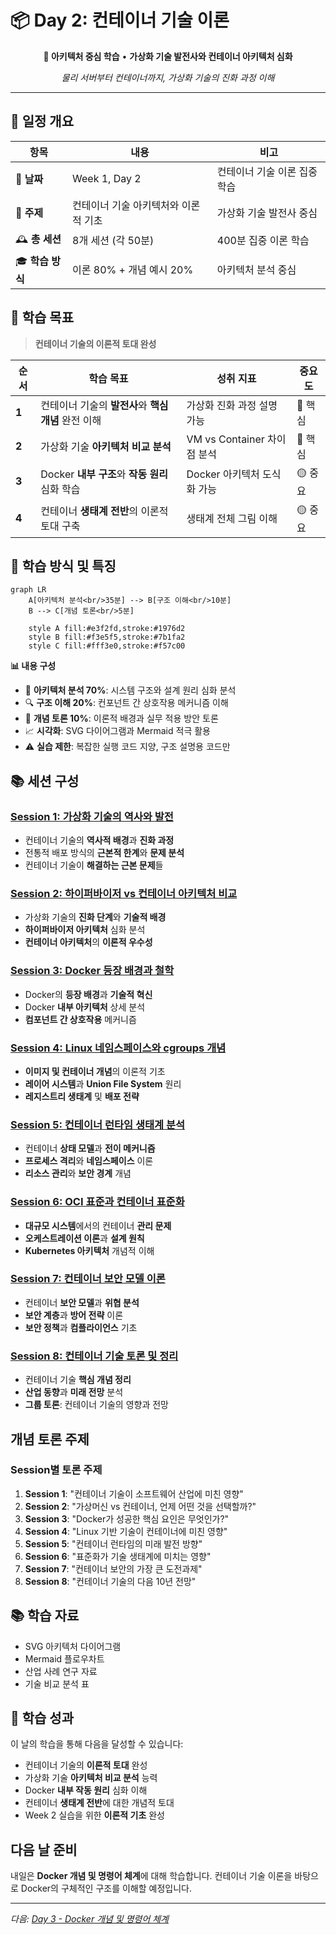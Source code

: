 # 📦 Day 2: 컨테이너 기술 이론

<div align="center">

**🏢 아키텍처 중심 학습** • **가상화 기술 발전사와 컨테이너 아키텍처 심화**

*물리 서버부터 컨테이너까지, 가상화 기술의 진화 과정 이해*

</div>

---

## 📅 일정 개요

| 항목 | 내용 | 비고 |
|------|------|------|
| 📅 **날짜** | Week 1, Day 2 | 컨테이너 기술 이론 집중 학습 |
| 🎯 **주제** | 컨테이너 기술 아키텍처와 이론적 기초 | 가상화 기술 발전사 중심 |
| 🕰️ **총 세션** | 8개 세션 (각 50분) | 400분 집중 이론 학습 |
| 🎓 **학습 방식** | 이론 80% + 개념 예시 20% | 아키텍처 분석 중심 |

## 🎯 학습 목표

> **컨테이너 기술의 이론적 토대 완성**

| 순서 | 학습 목표 | 성취 지표 | 중요도 |
|------|-----------|----------|--------|
| **1** | 컨테이너 기술의 **발전사**와 **핵심 개념** 완전 이해 | 가상화 진화 과정 설명 가능 | 🔴 핵심 |
| **2** | 가상화 기술 **아키텍처 비교 분석** | VM vs Container 차이점 분석 | 🔴 핵심 |
| **3** | Docker **내부 구조**와 **작동 원리** 심화 학습 | Docker 아키텍처 도식화 가능 | 🟡 중요 |
| **4** | 컨테이너 **생태계 전반**의 이론적 토대 구축 | 생태계 전체 그림 이해 | 🟡 중요 |

## 🌟 학습 방식 및 특징

```mermaid
graph LR
    A[아키텍처 분석<br/>35분] --> B[구조 이해<br/>10분]
    B --> C[개념 토론<br/>5분]
    
    style A fill:#e3f2fd,stroke:#1976d2
    style B fill:#f3e5f5,stroke:#7b1fa2
    style C fill:#fff3e0,stroke:#f57c00
```

**📊 내용 구성**
- 🏢 **아키텍처 분석 70%**: 시스템 구조와 설계 원리 심화 분석
- 🔍 **구조 이해 20%**: 컨포넌트 간 상호작용 메커니즘 이해
- 💬 **개념 토론 10%**: 이론적 배경과 실무 적용 방안 토론
- 📈 **시각화**: SVG 다이어그램과 Mermaid 적극 활용
- ⚠️ **실습 제한**: 복잡한 실행 코드 지양, 구조 설명용 코드만

## 📚 세션 구성

### [Session 1: 가상화 기술의 역사와 발전](./session_01.md)
- 컨테이너 기술의 **역사적 배경**과 **진화 과정**
- 전통적 배포 방식의 **근본적 한계**와 **문제 분석**
- 컨테이너 기술이 **해결하는 근본 문제**들

### [Session 2: 하이퍼바이저 vs 컨테이너 아키텍처 비교](./session_02.md)
- 가상화 기술의 **진화 단계**와 **기술적 배경**
- **하이퍼바이저 아키텍처** 심화 분석
- **컨테이너 아키텍처**의 **이론적 우수성**

### [Session 3: Docker 등장 배경과 철학](./session_03.md)
- Docker의 **등장 배경**과 **기술적 혁신**
- Docker **내부 아키텍처** 상세 분석
- **컴포넌트 간 상호작용** 메커니즘

### [Session 4: Linux 네임스페이스와 cgroups 개념](./session_04.md)
- **이미지 및 컨테이너 개념**의 이론적 기초
- **레이어 시스템**과 **Union File System** 원리
- **레지스트리 생태계** 및 **배포 전략**

### [Session 5: 컨테이너 런타임 생태계 분석](./session_05.md)
- 컨테이너 **상태 모델**과 **전이 메커니즘**
- **프로세스 격리**와 **네임스페이스** 이론
- **리소스 관리**와 **보안 경계** 개념

### [Session 6: OCI 표준과 컨테이너 표준화](./session_06.md)
- **대규모 시스템**에서의 컨테이너 **관리 문제**
- **오케스트레이션 이론**과 **설계 원칙**
- **Kubernetes 아키텍처** 개념적 이해

### [Session 7: 컨테이너 보안 모델 이론](./session_07.md)
- 컨테이너 **보안 모델**과 **위협 분석**
- **보안 계층**과 **방어 전략** 이론
- **보안 정책**과 **컴플라이언스** 기초

### [Session 8: 컨테이너 기술 토론 및 정리](./session_08.md)
- 컨테이너 기술 **핵심 개념 정리**
- **산업 동향**과 **미래 전망** 분석
- **그룹 토론**: 컨테이너 기술의 영향과 전망

## 개념 토론 주제

### Session별 토론 주제
1. **Session 1**: "컨테이너 기술이 소프트웨어 산업에 미친 영향"
2. **Session 2**: "가상머신 vs 컨테이너, 언제 어떤 것을 선택할까?"
3. **Session 3**: "Docker가 성공한 핵심 요인은 무엇인가?"
4. **Session 4**: "Linux 기반 기술이 컨테이너에 미친 영향"
5. **Session 5**: "컨테이너 런타임의 미래 발전 방향"
6. **Session 6**: "표준화가 기술 생태계에 미치는 영향"
7. **Session 7**: "컨테이너 보안의 가장 큰 도전과제"
8. **Session 8**: "컨테이너 기술의 다음 10년 전망"

## 📚 학습 자료
- SVG 아키텍처 다이어그램
- Mermaid 플로우차트
- 산업 사례 연구 자료
- 기술 비교 분석 표

## 🎯 학습 성과
이 날의 학습을 통해 다음을 달성할 수 있습니다:
- 컨테이너 기술의 **이론적 토대** 완성
- 가상화 기술 **아키텍처 비교 분석** 능력
- Docker **내부 작동 원리** 심화 이해
- 컨테이너 **생태계 전반**에 대한 개념적 토대
- Week 2 실습을 위한 **이론적 기초** 완성

## 다음 날 준비
내일은 **Docker 개념 및 명령어 체계**에 대해 학습합니다. 컨테이너 기술 이론을 바탕으로 Docker의 구체적인 구조를 이해할 예정입니다.

---
*다음: [Day 3 - Docker 개념 및 명령어 체계](../day_03/README.md)*